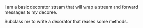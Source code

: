 I am a basic decorator stream that will wrap a stream and forward messages to my decoree.Subclass me to write a decorator that reuses some methods.
